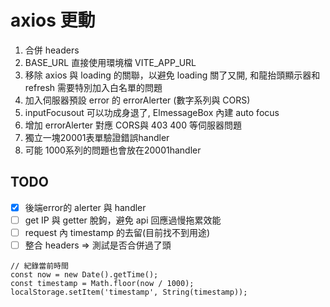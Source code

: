 # axios 更動

1. 合併 headers
2. BASE_URL 直接使用環境檔 VITE_APP_URL
3. 移除 axios 與 loading 的關聯，以避免 loading 關了又開, 和龍抬頭顯示器和 refresh 需要特別加入白名單的問題
4. 加入伺服器預設 error 的 errorAlerter (數字系列與 CORS)
5. inputFocusout 可以功成身退了, ElmessageBox 內建 auto focus
6. 增加 errorAlerter 對應 CORS與 403 400 等伺服器問題
7. 獨立一塊20001表單驗證錯誤handler
8. 可能 1000系列的問題也會放在20001handler

## TODO

- [x] 後端error的 alerter 與 handler
- [ ] get IP 與 getter 脫鉤，避免 api 回應過慢拖累效能
- [ ] request 內 timestamp 的去留(目前找不到用途)
- [ ] 整合 headers => 測試是否合併過了頭

```
// 紀錄當前時間
const now = new Date().getTime();
const timestamp = Math.floor(now / 1000);
localStorage.setItem('timestamp', String(timestamp));
```
